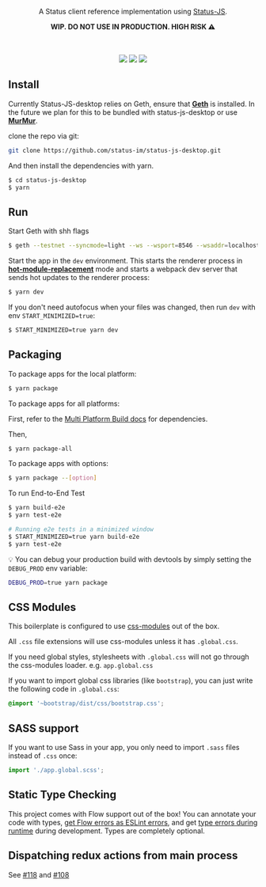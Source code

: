 <p align="center">
A Status client reference implementation using <a href="https://github.com/status-im/status-js">Status-JS</a>.
</p>
<p align="center">
<strong>WIP. DO NOT USE IN PRODUCTION. HIGH RISK ⚠</strong>
</p>
<br />

<div align="center">
<br>
<img src="https://forthebadge.com/images/badges/built-with-love.svg" />
<img src="https://forthebadge.com/images/badges/made-with-javascript.svg" />
<img src="https://forthebadge.com/images/badges/60-percent-of-the-time-works-every-time.svg" />
</div>

## Install

Currently Status-JS-desktop relies on Geth, ensure that [**Geth**](https://github.com/ethereum/go-ethereum/wiki/Installing-Geth) is installed. 
In the future we plan for this to be bundled with status-js-desktop or use [**MurMur**](https://github.com/status-im/murmur).

clone the repo via git:

```bash
git clone https://github.com/status-im/status-js-desktop.git
```

And then install the dependencies with yarn.

```bash
$ cd status-js-desktop
$ yarn
```

## Run

Start Geth with shh flags

```bash
$ geth --testnet --syncmode=light --ws --wsport=8546 --wsaddr=localhost --wsorigins=file:// --maxpeers=25 --shh --shh.pow=0.002 --wsapi=eth,web3,net,shh,debug console
```

Start the app in the `dev` environment. This starts the renderer process in [**hot-module-replacement**](https://webpack.js.org/guides/hmr-react/) mode and starts a webpack dev server that sends hot updates to the renderer process:

```bash
$ yarn dev
```

If you don't need autofocus when your files was changed, then run `dev` with env `START_MINIMIZED=true`:

```bash
$ START_MINIMIZED=true yarn dev
```

## Packaging

To package apps for the local platform:

```bash
$ yarn package
```

To package apps for all platforms:

First, refer to the [Multi Platform Build docs](https://www.electron.build/multi-platform-build) for dependencies.

Then,

```bash
$ yarn package-all
```

To package apps with options:

```bash
$ yarn package --[option]
```

To run End-to-End Test

```bash
$ yarn build-e2e
$ yarn test-e2e

# Running e2e tests in a minimized window
$ START_MINIMIZED=true yarn build-e2e
$ yarn test-e2e
```

:bulb: You can debug your production build with devtools by simply setting the `DEBUG_PROD` env variable:

```bash
DEBUG_PROD=true yarn package
```

## CSS Modules

This boilerplate is configured to use [css-modules](https://github.com/css-modules/css-modules) out of the box.

All `.css` file extensions will use css-modules unless it has `.global.css`.

If you need global styles, stylesheets with `.global.css` will not go through the
css-modules loader. e.g. `app.global.css`

If you want to import global css libraries (like `bootstrap`), you can just write the following code in `.global.css`:

```css
@import '~bootstrap/dist/css/bootstrap.css';
```

## SASS support

If you want to use Sass in your app, you only need to import `.sass` files instead of `.css` once:

```js
import './app.global.scss';
```

## Static Type Checking

This project comes with Flow support out of the box! You can annotate your code with types, [get Flow errors as ESLint errors](https://github.com/amilajack/eslint-plugin-flowtype-errors), and get [type errors during runtime](https://github.com/codemix/flow-runtime) during development. Types are completely optional.

## Dispatching redux actions from main process

See [#118](https://github.com/electron-react-boilerplate/electron-react-boilerplate/issues/118) and [#108](https://github.com/electron-react-boilerplate/electron-react-boilerplate/issues/108)
